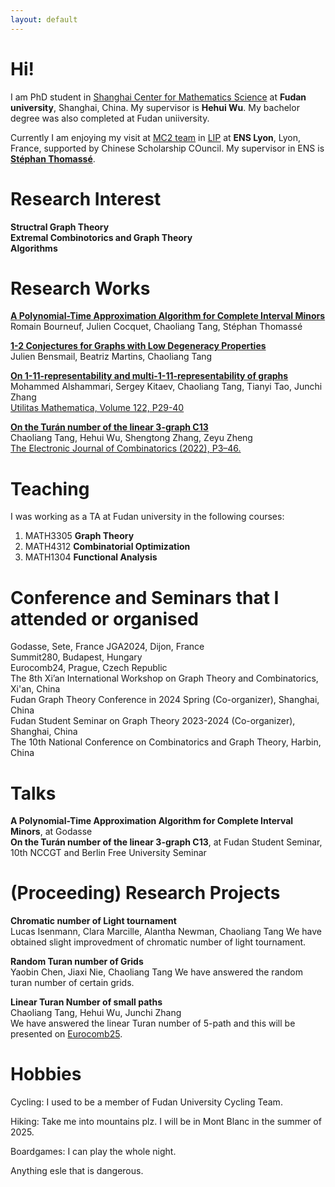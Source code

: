 ```yaml
---
layout: default
---
```

# Hi!

I am PhD student in [Shanghai Center for Mathematics Science](https://scms.fudan.edu.cn/) at **Fudan university**, Shanghai, China. My supervisor is **Hehui Wu**. My bachelor degree was also completed at Fudan uniiversity. 

Currently I am enjoying my visit at [MC2 team](https://www.ens-lyon.fr/LIP/MC2/) in [LIP](https://www.ens-lyon.fr/LIP) at **ENS Lyon**, Lyon, France, supported by Chinese Scholarship COuncil. My supervisor in ENS is [**Stéphan Thomassé**](https://perso.ens-lyon.fr/stephan.thomasse/).

<!-- 
Text can be **bold**, _italic_, or ~~strikethrough~~.
[Link to another page](./another-page.html).
There should be whitespace between paragraphs.
There should be whitespace between paragraphs. We recommend including a README, or a file with information about your project.
-->


# Research Interest

**Structral Graph Theory**  
**Extremal Combinotorics and Graph Theory**  
**Algorithms**  

# Research Works

[**A Polynomial-Time Approximation Algorithm for Complete Interval Minors**](https://arxiv.org/abs/2505.05997)  
Romain Bourneuf, Julien Cocquet, Chaoliang Tang, Stéphan Thomassé  

[**1-2 Conjectures for Graphs with Low Degeneracy Properties**](https://arxiv.org/abs/2504.21452)  
Julien Bensmail, Beatriz Martins, Chaoliang Tang  

[**On 1-11-representability and multi-1-11-representability of graphs**](https://arxiv.org/abs/2501.13871)  
Mohammed Alshammari, Sergey Kitaev, Chaoliang Tang, Tianyi Tao, Junchi Zhang  
[Utilitas Mathematica, Volume 122, P29-40](https://combinatorialpress.com/um-articles/vol-122/on-1-11-representability-and-multi-1-11-representability-of-graphs/)  

[**On the Turán number of the linear 3-graph C13**](https://arxiv.org/abs/2109.10520)  
Chaoliang Tang, Hehui Wu, Shengtong Zhang, Zeyu Zheng  
[The Electronic Journal of Combinatorics (2022), P3–46.](https://www.combinatorics.org/ojs/index.php/eljc/article/view/v29i3p46)  

# Teaching

I was working as a TA at Fudan university in the following courses:  
1. MATH3305 **Graph Theory**  
2. MATH4312 **Combinatorial Optimization**  
3. MATH1304 **Functional Analysis**

# Conference and Seminars that I attended or organised

Godasse, Sete, France
JGA2024, Dijon, France  
Summit280, Budapest, Hungary  
Eurocomb24, Prague, Czech Republic  
The 8th Xi’an International Workshop on Graph Theory and Combinatorics, Xi'an, China  
Fudan Graph Theory Conference in 2024 Spring (Co-organizer), Shanghai, China  
Fudan Student Seminar on Graph Theory 2023-2024 (Co-organizer), Shanghai, China  
The 10th National Conference on Combinatorics and Graph Theory, Harbin, China

# Talks

**A Polynomial-Time Approximation Algorithm for Complete Interval Minors**, at Godasse  
**On the Turán number of the linear 3-graph C13**, at Fudan Student Seminar, 10th NCCGT and Berlin Free University Seminar

# (Proceeding) Research Projects

**Chromatic number of Light tournament**  
   Lucas Isenmann, Clara Marcille, Alantha Newman, Chaoliang Tang
We have obtained slight improvedment of chromatic number of light tournament.

**Random Turan number of Grids**  
   Yaobin Chen, Jiaxi Nie, Chaoliang Tang
We have answered the random turan number of certain grids.

**Linear Turan Number of small paths**  
   Chaoliang Tang, Hehui Wu, Junchi Zhang  
We have answered the linear Turan number of 5-path and this will be presented on [Eurocomb25](https://renyi.hu/en/events/conference/eurocomb25).

# Hobbies

Cycling: I used to be a member of Fudan University Cycling Team.

Hiking: Take me into mountains plz. I will be in Mont Blanc in the summer of 2025.

Boardgames: I can play the whole night.

Anything esle that is dangerous.








<!-- 
### Header 3

```js
// Javascript code with syntax highlighting.
var fun = function lang(l) {
  dateformat.i18n = require('./lang/' + l)
  return true;
}
```

```ruby
# Ruby code with syntax highlighting
GitHubPages::Dependencies.gems.each do |gem, version|
  s.add_dependency(gem, "= #{version}")
end
```

#### Header 4

*   This is an unordered list following a header.
*   This is an unordered list following a header.
*   This is an unordered list following a header.

##### Header 5

1.  This is an ordered list following a header.
2.  This is an ordered list following a header.
3.  This is an ordered list following a header.

###### Header 6

| head1        | head two          | three |
|:-------------|:------------------|:------|
| ok           | good swedish fish | nice  |
| out of stock | good and plenty   | nice  |
| ok           | good `oreos`      | hmm   |
| ok           | good `zoute` drop | yumm  |

### There's a horizontal rule below this.

* * *

### Here is an unordered list:

*   Item foo
*   Item bar
*   Item baz
*   Item zip

### And an ordered list:

1.  Item one
1.  Item two
1.  Item three
1.  Item four

### And a nested list:

- level 1 item
  - level 2 item
  - level 2 item
    - level 3 item
    - level 3 item
- level 1 item
  - level 2 item
  - level 2 item
  - level 2 item
- level 1 item
  - level 2 item
  - level 2 item
- level 1 item

### Small image

![Octocat](https://github.githubassets.com/images/icons/emoji/octocat.png)

### Large image

![Branching](https://github.com/vaibhavvikas/vaibhavvikas/raw/main/src/header_.png)


### Definition lists can be used with HTML syntax.

<dl>
<dt>Name</dt>
<dd>Godzilla</dd>
<dt>Born</dt>
<dd>1952</dd>
<dt>Birthplace</dt>
<dd>Japan</dd>
<dt>Color</dt>
<dd>Green</dd>
</dl>

```
Long, single-line code blocks should not wrap. They should horizontally scroll if they are too long. This line should be long enough to demonstrate this.
```

```
The final element.
```
-->
